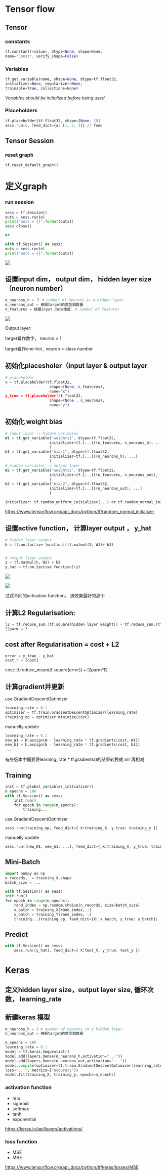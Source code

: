 # Tensor flow
## Tensor
### constants
```python
tf.constant(<value>, dtype=None, shape=None,
name="Const", verify_shape=False)
```
### Variables
```python
tf.get_variable(name, shape=None, dtype=tf.float32,
initializer=None, regularizer=None,
trainable=True, collections=None)
```
*Variables should be initialized before being used*
### Placeholders
```python
tf.placeholder(tf.float32, shape=[None, 10]
sess.run(c, feed_dict={a: [1, 2, 3]} // feed
```
## Tensor Session
### reset graph
```python
tf.reset_default_graph()
```
# 定义graph
### run session
```python
sess = tf.Session()
outs = sess.run(e)
print("outs = {}".format(outs))
sess.close()

or

with tf.Session() as sess:
outs = sess.run(e)
print("outs = {}".format(outs))
```


![](Media\image-20201028234348284.png)

## 设置input dim， output dim， hidden layer size（neuron number）

```python
n_neurons_h = ？ # number of neurons in a hidden layer
n_neurons_out = 根据target的类型和数量
n_features = 根据input data维度  # number of features
```

![](Media\image-20201028232822839.png)

Output layer: 

target看作数字， neuron = 1

target看作one-hot , neuron = class number

## 初始化placesholer（input layer & output layer

```python
# placeholder
x = tf.placeholder(tf.float32,
                    shape=(None, n_features),
                    name=”x")
y_true = tf.placeholder(tf.float32,
                    shape=(None , n_neurons),
                    name="y")
```



## 初始化  weight bias 

```python
# input layer -> hidden variables 
W1 = tf.get_variable("weights1", dtype=tf.float32,
					initializer=tf.[...]((n_features, n_neurons_h), ...)
                    )
b1 = tf.get_variable("bias1", dtype=tf.float32,
					initializer=tf.[...]((n_neurons_h), ...)
                    )
# hidden variables -> output layer
W2 = tf.get_variable("weights2", dtype=tf.float32,
					initializer=tf.[...]((n_features, n_neurons_out), ...)
                    )
b2 = tf.get_variable("bias2", dtype=tf.float32,
					initializer=tf.[...]((n_neurons_out), ...)
                    )
```

```python
initializer: tf.random_uniform_initializer(...) or tf.random_normal_initializer(...)
```

https://www.tensorflow.org/api_docs/python/tf/random_normal_initializer

## 设置active function， 计算layer output ， y_hat

```python
# hidden layer output
h = tf.nn.[active function](tf.matmul(X, W1)+ b1)


# output layer output
z = tf.matmul(h, W2) + b2
y_hat = tf.nn.[active function](z)

```

![](Media\image-20201028232958493.png)

![](Media\image-20201028232528739.png)

试试不同的activation function， 选效果最好的那个

##  计算L2 Regularisation: 

```python
l2 = tf.reduce_sum.(tf.square(hidden layer weight)) + tf.reduce_sum.(tf.square(output layer weight))
l2parm = ?
```



##  cost after Regularisation = cost + L2

```python
error = y_true - y_hat
cost_r = [cost]
```

cost: tf.reduce_mean(tf.square(error)) + l2parm*l2

## 计算gradient并更新

use GradientDescentOptimizer

```python
learning_rate = 0.1
optimizer = tf.train.GradientDescentOptimizer(learning_rate)
training_op = optimizer.minimize(cost)
```

manuelly update

```python
learning_rate = 0.1
new_W1 = W.assign(W - learning_rate * tf.gradients(cost, W1))
new_b1 = b.assign(b - learning_rate * tf.gradients(cost, b1))
...
```

有些版本中需要将learning_rate * tf.gradients()的结果转换成 arr 再相减

## Training

```python
init = tf.global_variables_initializer()
n_epochs = 100 
with tf.Session() as sess: 
    init.run() 
    for epoch in range(n_epochs): 
        training...
```

use GradientDescentOptimizer

```python
sess.run(training_op, feed_dict={ X:training_X, y_true: training_y })
```

manuelly update

```python
sess.run([new_W1, new_b1, ...], feed_dict={ X:training_X, y_true: training_y })
```

## Mini-Batch

```python
import numpy as np
n_records,_ = training_X.shape
batch_size = ...

with tf.Session() as sess:
init.run()
for epoch in range(n_epochs):
    rand_index = np.random.choice(n_records, size=batch_size)
    x_batch = training_X[rand_index, :]
    y_batch = training_Y[rand_index, :]
    training...(training_op, feed_dict={X: x_batch, y_true: y_batch})
```

## Predict

```python
with tf.Session() as sess:
    sess.run([y_hat], feed_dict={ X:test_X, y_true: test_y })    
```





# Keras

## 定义hidden layer size，output layer size, 循环次数， learning_rate

## 新建keras 模型

```python
n_neurons_h = ? # number of neurons in a hidden layer
n_neurons_out = 根据target的类型和数量

n_epochs = 100
learning_rate = 0.1
model = tf.keras.Sequential()
model.add(layers.Dense(n_neurons_h,activation="..."))
model.add(layers.Dense(n_neurons_out,activation="..."))
model.compile(optimizer=tf.train.GradientDescentOptimizer(learning_rate),
loss="...", metrics=["accuracy"])
model.fit(training_X, training_y, epochs=n_epochs)
```

### activation function

- relu
- sigmoid
- softmax
- tanh
- exponential

https://keras.io/api/layers/activations/

### loss function

- MSE
- MAE

https://www.tensorflow.org/api_docs/python/tf/keras/losses/MSE
